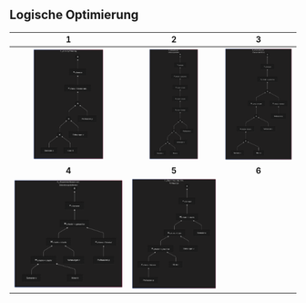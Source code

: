 <!-- -->
 ## Logische Optimierung

|  1  |  2  |  3  |
|:---:|:---:|:---:|
| <img src="img/canonic-001.png" width=65%> |<img src="img/canonic-002.png" width=58%> | <img src="img/canonic-003.png" width=100%> |
|**4**|**5**|**6**|
| <img src="img/canonic-004.png" width=100%> | <img src="img/canonic-005.png" width=100%> |  |

